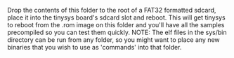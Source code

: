 Drop the contents of this folder to the root of a FAT32 formatted sdcard, place it into the tinysys board's sdcard slot and reboot.
This will get tinysys to reboot from the .rom image on this folder and you'll have all the samples precompiled so you can test them quickly.
NOTE: The elf files in the sys/bin directory can be run from any folder, so you might want to place any new binaries that you wish to use as 'commands' into that folder.
